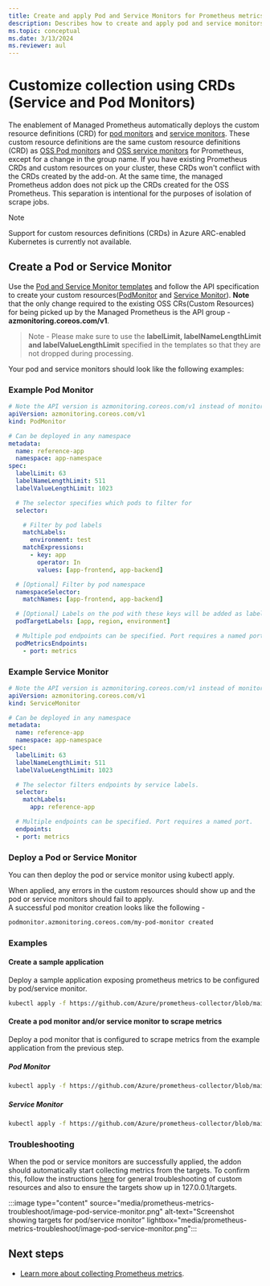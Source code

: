 ```yaml
---
title: Create and apply Pod and Service Monitors for Prometheus metrics in Azure Monitor
description: Describes how to create and apply pod and service monitors to scrape Prometheus metrics in Azure Monitor to Kubernetes cluster.
ms.topic: conceptual
ms.date: 3/13/2024
ms.reviewer: aul
---
```

# Customize collection using CRDs (Service and Pod Monitors)


The enablement of Managed Prometheus automatically deploys the custom resource definitions (CRD) for [pod monitors](https://github.com/Azure/prometheus-collector/blob/main/otelcollector/deploy/addon-chart/azure-monitor-metrics-addon/templates/ama-metrics-podmonitor-crd.yaml) and [service monitors](https://github.com/Azure/prometheus-collector/blob/main/otelcollector/deploy/addon-chart/azure-monitor-metrics-addon/templates/ama-metrics-servicemonitor-crd.yaml). These custom resource definitions are the same custom resource definitions (CRD) as [OSS Pod monitors](https://github.com/prometheus-operator/prometheus-operator/blob/main/Documentation/api-reference/api.md) and [OSS service monitors](https://github.com/prometheus-operator/prometheus-operator/blob/main/Documentation/api-reference/api.md) for Prometheus, except for a change in the group name. If you have existing Prometheus CRDs and custom resources on your cluster, these CRDs won't conflict with the CRDs created by the add-on. At the same time, the managed Prometheus addon does not pick up the CRDs created for the OSS Prometheus. This separation is intentional for the purposes of isolation of scrape jobs.

> [!NOTE]
> Support for custom resources definitions (CRDs) in Azure ARC-enabled Kubernetes is currently not available.

## Create a Pod or Service Monitor

Use the [Pod and Service Monitor templates](https://github.com/Azure/prometheus-collector/tree/main/otelcollector/customresources) and follow the API specification to create your custom resources([PodMonitor](https://github.com/prometheus-operator/prometheus-operator/blob/main/Documentation/api-reference/api.md) and [Service Monitor](https://github.com/prometheus-operator/prometheus-operator/blob/main/Documentation/api-reference/api.md)). **Note** that the only change required to the existing OSS CRs(Custom Resources) for being picked up by the Managed Prometheus is the API group - **azmonitoring.coreos.com/v1**.
>Note - Please make sure to use the **labelLimit, labelNameLengthLimit and labelValueLengthLimit** specified in the templates so that they are not dropped during processing.

Your pod and service monitors should look like the following examples:

### Example Pod Monitor

```yaml
# Note the API version is azmonitoring.coreos.com/v1 instead of monitoring.coreos.com/v1
apiVersion: azmonitoring.coreos.com/v1
kind: PodMonitor

# Can be deployed in any namespace
metadata:
  name: reference-app
  namespace: app-namespace
spec:
  labelLimit: 63
  labelNameLengthLimit: 511
  labelValueLengthLimit: 1023

  # The selector specifies which pods to filter for
  selector:

    # Filter by pod labels
    matchLabels:
      environment: test
    matchExpressions:
      - key: app
        operator: In
        values: [app-frontend, app-backend]

  # [Optional] Filter by pod namespace
  namespaceSelector:
    matchNames: [app-frontend, app-backend]

  # [Optional] Labels on the pod with these keys will be added as labels to each metric scraped
  podTargetLabels: [app, region, environment]

  # Multiple pod endpoints can be specified. Port requires a named port.
  podMetricsEndpoints:
    - port: metrics
```

### Example Service Monitor

```yaml
# Note the API version is azmonitoring.coreos.com/v1 instead of monitoring.coreos.com/v1
apiVersion: azmonitoring.coreos.com/v1
kind: ServiceMonitor

# Can be deployed in any namespace
metadata:
  name: reference-app
  namespace: app-namespace
spec:
  labelLimit: 63
  labelNameLengthLimit: 511
  labelValueLengthLimit: 1023

  # The selector filters endpoints by service labels.
  selector:
    matchLabels:
      app: reference-app

  # Multiple endpoints can be specified. Port requires a named port.
  endpoints:
  - port: metrics
```

### Deploy a Pod or Service Monitor

You can then deploy the pod or service monitor using kubectl apply.

When applied, any errors in the custom resources should show up and the pod or service monitors should fail to apply.  
A successful pod monitor creation looks like the following -

```bash
podmonitor.azmonitoring.coreos.com/my-pod-monitor created
```

### Examples

#### Create a sample application

Deploy a sample application exposing prometheus metrics to be configured by pod/service monitor.

```bash
kubectl apply -f https://github.com/Azure/prometheus-collector/blob/main/internal/referenceapp/prometheus-reference-app.yaml
```

#### Create a pod monitor and/or service monitor to scrape metrics 

Deploy a pod monitor that is configured to scrape metrics from the example application from the previous step.

##### Pod Monitor

```bash
kubectl apply -f https://github.com/Azure/prometheus-collector/blob/main/otelcollector/deploy/example-custom-resources/pod-monitor/pod-monitor-reference-app.yaml
```

##### Service Monitor

```bash
kubectl apply -f https://github.com/Azure/prometheus-collector/blob/main/otelcollector/deploy/example-custom-resources/service-monitor/service-monitor-reference-app.yaml
```

### Troubleshooting

When the pod or service monitors are successfully applied, the addon should automatically start collecting metrics from the targets. To confirm this, follow the instructions [here](prometheus-metrics-troubleshoot.md#prometheus-interface) for general troubleshooting of custom resources and also to ensure the targets show up in 127.0.0.1/targets.

  :::image type="content" source="media/prometheus-metrics-troubleshoot/image-pod-service-monitor.png" alt-text="Screenshot showing targets for pod/service monitor" lightbox="media/prometheus-metrics-troubleshoot/image-pod-service-monitor.png":::

## Next steps

- [Learn more about collecting Prometheus metrics](../essentials/prometheus-metrics-overview.md).
